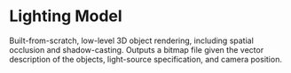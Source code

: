 # Lighting Model

Built-from-scratch, low-level 3D object rendering, including spatial occlusion and shadow-casting. Outputs a bitmap file given the vector description of the objects, light-source specification, and camera position.
